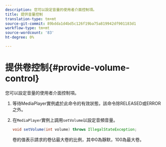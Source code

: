 ```yaml
---
description: 您可以設定音量的使用者介面控制項。
title: 提供音量控制
translation-type: tm+mt
source-git-commit: 89bdda1d4bd5c126f19ba75a819942df901183d1
workflow-type: tm+mt
source-wordcount: '83'
ht-degree: 0%

---
```



# 提供卷控制{#provide-volume-control}

您可以設定音量的使用者介面控制項。

1. 等待MediaPlayer實例處於此命令的有效狀態，該命令除RELEASED或ERROR之外。
1. 在`MediaPlayer`實例上調用`setVolume`以設定音頻音量。

   ```java
   void setVolume(int volume) throws IllegalStateException;
   ```

   卷的值表示請求的卷佔最大卷的比例，其中0為靜默，100為最大卷。

